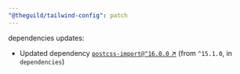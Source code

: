 ```yaml
---
"@theguild/tailwind-config": patch
---
```

dependencies updates:
  - Updated dependency [`postcss-import@^16.0.0` ↗︎](https://www.npmjs.com/package/postcss-import/v/16.0.0) (from `^15.1.0`, in `dependencies`)
